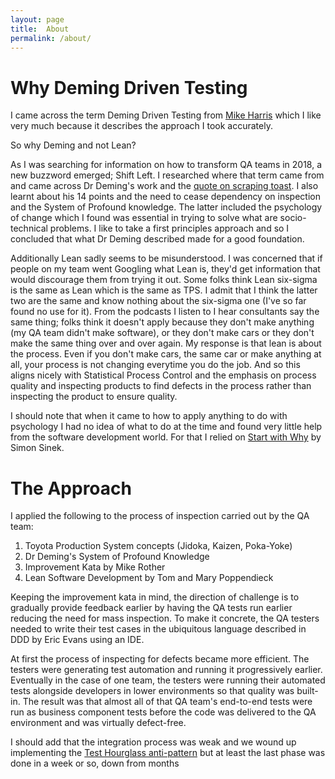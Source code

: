 ```yaml
---
layout: page
title:  About
permalink: /about/
---
```


# Why Deming Driven Testing

I came across the term Deming Driven Testing from [Mike Harris](https://testandanalysis.home.blog/) which I like very much because it describes the approach I took accurately.

So why Deming and not Lean?

As I was searching for information on how to transform QA teams in 2018, a new buzzword emerged; Shift Left.
I researched where that term came from and came across Dr Deming's work and the [quote on scraping toast](https://deming.org/you-burn-ill-scrape/).
I also learnt about his 14 points and the need to cease dependency on inspection and the System of Profound knowledge.
The latter included the psychology of change which I found was essential in trying to solve what are socio-technical problems.
I like to take a first principles approach and so I concluded that what Dr Deming described made for a good foundation. 

Additionally Lean sadly seems to be misunderstood.
I was concerned that if people on my team went Googling what Lean is, they'd get information that would discourage them from trying it out.
Some folks think Lean six-sigma is the same as Lean which is the same as TPS.
I admit that I think the latter two are the same and know nothing about the six-sigma one (I've so far found no use for it).
From the podcasts I listen to I hear consultants say the same thing; folks think it doesn't apply because they don't make anything (my QA team didn't make software), or they don't make cars or they don't make the same thing over and over again.
My response is that lean is about the process. Even if you don't make cars, the same car or make anything at all, your process is not changing everytime you do the job. 
And so this aligns nicely with Statistical Process Control and the emphasis on process quality and inspecting products to find defects in the process rather than inspecting the product to ensure quality.

I should note that when it came to how to apply anything to do with psychology I had no idea of what to do at the time and found very little help from the software development world.
For that I relied on [Start with Why](https://simonsinek.com/books/start-with-why/) by Simon Sinek.

# The Approach

I applied the following to the process of inspection carried out by the QA team:

1. Toyota Production System concepts (Jidoka, Kaizen, Poka-Yoke)
2. Dr Deming's System of Profound Knowledge
3. Improvement Kata by Mike Rother
4. Lean Software Development by Tom and Mary Poppendieck

Keeping the improvement kata in mind, the direction of challenge is to gradually provide feedback earlier by having the QA tests run earlier reducing the need for mass inspection.
To make it concrete, the QA testers needed to write their test cases in the ubiquitous language described in DDD by Eric Evans using an IDE.

At first the process of inspecting for defects became more efficient. 
The testers were generating test automation and running it progressively earlier.
Eventually in the case of one team, the testers were running their automated tests alongside developers in lower environments so that quality was built-in. 
The result was that almost all of that QA team's end-to-end tests were run as business component tests before the code was delivered to the QA environment and was virtually defect-free.

I should add that the integration process was weak and we wound up implementing the [Test Hourglass anti-pattern](https://testing.googleblog.com/2020/11/fixing-test-hourglass.html) but at least the last phase was done in a week or so, down from months